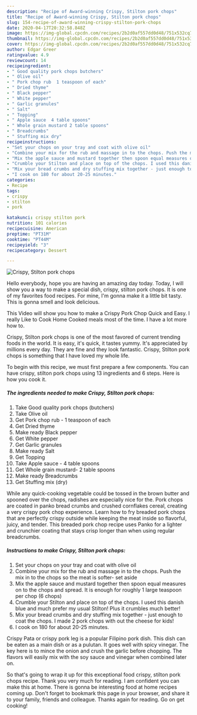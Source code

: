 ```yaml
---
description: "Recipe of Award-winning Crispy, Stilton pork chops"
title: "Recipe of Award-winning Crispy, Stilton pork chops"
slug: 154-recipe-of-award-winning-crispy-stilton-pork-chops
date: 2020-04-17T20:32:58.848Z
image: https://img-global.cpcdn.com/recipes/2b2d0af557dd0d48/751x532cq70/crispy-stilton-pork-chops-recipe-main-photo.jpg
thumbnail: https://img-global.cpcdn.com/recipes/2b2d0af557dd0d48/751x532cq70/crispy-stilton-pork-chops-recipe-main-photo.jpg
cover: https://img-global.cpcdn.com/recipes/2b2d0af557dd0d48/751x532cq70/crispy-stilton-pork-chops-recipe-main-photo.jpg
author: Edgar Greer
ratingvalue: 4.9
reviewcount: 14
recipeingredient:
- " Good quality pork chops butchers"
- " Olive oil"
- " Pork chop rub  1 teaspoon of each"
- " Dried thyme"
- " Black pepper"
- " White pepper"
- " Garlic granules"
- " Salt"
- " Topping"
- " Apple sauce  4 table spoons"
- " Whole grain mustard 2 table spoons"
- " Breadcrumbs"
- " Stuffing mix dry"
recipeinstructions:
- "Set your chops on your tray and coat with olive oil"
- "Combine your mix for the rub and massage in to the chops. Push the mix in to the chops so the meat is softer- set aside"
- "Mix the apple sauce and mustard together then spoon equal measures on to the chops and spread. It is enough for roughly 1 large teaspoon per chop (6 chops)"
- "Crumble your Stilton and place on top of the chops. I used this danish blue and much prefer my usual Stilton! Plus it crumbles much better!"
- "Mix your bread crumbs and dry stuffing mix together - just enough to coat the chops. I made 2 pork chops with out the cheese for kids!"
- "I cook on 180 for about 20-25 minutes."
categories:
- Recipe
tags:
- crispy
- stilton
- pork

katakunci: crispy stilton pork 
nutrition: 101 calories
recipecuisine: American
preptime: "PT31M"
cooktime: "PT44M"
recipeyield: "3"
recipecategory: Dessert

---
```



![Crispy, Stilton pork chops](https://img-global.cpcdn.com/recipes/2b2d0af557dd0d48/751x532cq70/crispy-stilton-pork-chops-recipe-main-photo.jpg)

Hello everybody, hope you are having an amazing day today. Today, I will show you a way to make a special dish, crispy, stilton pork chops. It is one of my favorites food recipes. For mine, I'm gonna make it a little bit tasty. This is gonna smell and look delicious.

This Video will show you how to make a Crispy Pork Chop Quick and Easy. I really Like to Cook Home Cooked meals most of the time. I have a lot more how to.

Crispy, Stilton pork chops is one of the most favored of current trending foods in the world. It is easy, it's quick, it tastes yummy. It's appreciated by millions every day. They are fine and they look fantastic. Crispy, Stilton pork chops is something that I have loved my whole life.


To begin with this recipe, we must first prepare a few components. You can have crispy, stilton pork chops using 13 ingredients and 6 steps. Here is how you cook it.

##### The ingredients needed to make Crispy, Stilton pork chops:

1. Take  Good quality pork chops (butchers)
1. Take  Olive oil
1. Get  Pork chop rub - 1 teaspoon of each
1. Get  Dried thyme
1. Make ready  Black pepper
1. Get  White pepper
1. Get  Garlic granules
1. Make ready  Salt
1. Get  Topping
1. Take  Apple sauce - 4 table spoons
1. Get  Whole grain mustard- 2 table spoons
1. Make ready  Breadcrumbs
1. Get  Stuffing mix (dry)


While any quick-cooking vegetable could be tossed in the brown butter and spooned over the chops, radishes are especially nice for the. Pork chops are coated in panko bread crumbs and crushed cornflakes cereal, creating a very crispy pork chop experience. Learn how to fry breaded pork chops that are perfectly crispy outside while keeping the meat inside so flavorful, juicy, and tender. This breaded pork chop recipe uses Panko for a lighter and crunchier coating that stays crisp longer than when using regular breadcrumbs. 

##### Instructions to make Crispy, Stilton pork chops:

1. Set your chops on your tray and coat with olive oil
1. Combine your mix for the rub and massage in to the chops. Push the mix in to the chops so the meat is softer- set aside
1. Mix the apple sauce and mustard together then spoon equal measures on to the chops and spread. It is enough for roughly 1 large teaspoon per chop (6 chops)
1. Crumble your Stilton and place on top of the chops. I used this danish blue and much prefer my usual Stilton! Plus it crumbles much better!
1. Mix your bread crumbs and dry stuffing mix together - just enough to coat the chops. I made 2 pork chops with out the cheese for kids!
1. I cook on 180 for about 20-25 minutes.


Crispy Pata or crispy pork leg is a popular Filipino pork dish. This dish can be eaten as a main dish or as a pulutan. It goes well with spicy vinegar. The key here is to mince the onion and crush the garlic before chopping. The flavors will easily mix with the soy sauce and vinegar when combined later on. 

So that's going to wrap it up for this exceptional food crispy, stilton pork chops recipe. Thank you very much for reading. I am confident you can make this at home. There is gonna be interesting food at home recipes coming up. Don't forget to bookmark this page in your browser, and share it to your family, friends and colleague. Thanks again for reading. Go on get cooking!
